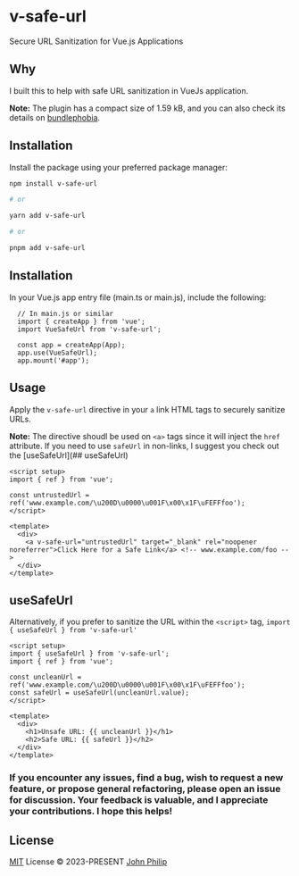 # v-safe-url

Secure URL Sanitization for Vue.js Applications

## Why

I built this to help with safe URL sanitization in VueJs application.

**Note:** The plugin has a compact size of 1.59 kB, and you can also check its details on [bundlephobia](https://bundlephobia.com/).

## Installation

Install the package using your preferred package manager:

```bash
npm install v-safe-url

# or

yarn add v-safe-url

# or

pnpm add v-safe-url
```

## Installation

In your Vue.js app entry file (main.ts or main.js), include the following:

```
  // In main.js or similar
  import { createApp } from 'vue';
  import VueSafeUrl from 'v-safe-url';

  const app = createApp(App);
  app.use(VueSafeUrl);
  app.mount('#app');

```

## Usage

Apply the `v-safe-url` directive in your `a` link HTML tags to securely sanitize URLs.

**Note:** The directive shoudl be used on `<a>` tags since it will inject the `href` attribute. If you need to use `safeUrl` in non-links, I suggest you check out the [useSafeUrl](## useSafeUrl)

```
<script setup>
import { ref } from 'vue';

const untrustedUrl = ref('www.example.com/\u200D\u0000\u001F\x00\x1F\uFEFFfoo');
</script>

<template>
  <div>
    <a v-safe-url="untrustedUrl" target="_blank" rel="noopener noreferrer">Click Here for a Safe Link</a> <!-- www.example.com/foo -->
  </div>
</template>

```

## useSafeUrl

Alternatively, if you prefer to sanitize the URL within the `<script>` tag, `import { useSafeUrl } from 'v-safe-url'`

```
<script setup>
import { useSafeUrl } from 'v-safe-url';
import { ref } from 'vue';

const uncleanUrl = ref('www.example.com/\u200D\u0000\u001F\x00\x1F\uFEFFfoo');
const safeUrl = useSafeUrl(uncleanUrl.value);
</script>

<template>
  <div>
    <h1>Unsafe URL: {{ uncleanUrl }}</h1>
    <h2>Safe URL: {{ safeUrl }}</h2>
  </div>
</template>

```

### If you encounter any issues, find a bug, wish to request a new feature, or propose general refactoring, please open an issue for discussion. Your feedback is valuable, and I appreciate your contributions. I hope this helps!

## License

[MIT](./LICENSE) License © 2023-PRESENT [John Philip](https://github.com/dxphilo)
